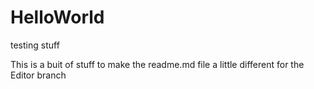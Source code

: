 # HelloWorld
testing stuff

This is a buit of stuff to make the readme.md file a little different for the Editor branch
